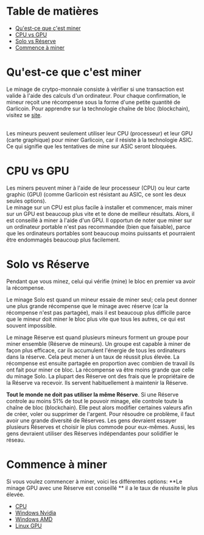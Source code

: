 # Table de matières
- [Qu'est-ce que c'est miner](#quest-ce-que-cest-miner)
- [CPU vs GPU](#cpu-vs-gpu)
- [Solo vs Réserve](#solo-vs-réserve)
- [Commence à miner](#commence-à-miner)

# Qu'est-ce que c'est miner
Le minage de crytpo-monnaie consiste à vérifier si une transaction est valide à l'aide des calculs d'un ordinateur. Pour chaque confirmation, le mineur reçoit une récompense sous la forme d'une petite quantité de Garlicoin. Pour apprendre sur la technologie chaîne de bloc (blockchain), visitez se [site](https://www.youtube.com/watch?v=bBC-nXj3Ng4).  
<br>

Les mineurs peuvent seulement utiliser leur CPU (processeur) et leur GPU (carte graphique) pour miner Garlicoin, car il résiste à la technologie ASIC. Ce qui signifie que les tentatives de mine sur ASIC seront bloquées.

# CPU vs GPU
Les miners peuvent miner à l'aide de leur processeur (CPU) ou leur carte graphic (GPU) (comme Garlicoin est résistant au ASIC, ce sont les deux seules options).  
Le minage sur un CPU est plus facile à installer et commencer, mais miner sur un GPU est beaucoup plus vite et te done de meilleur résultats. Alors, il est conseillé à miner à l'aide d'un GPU.
Il opportun de noter que miner sur un ordinateur portable n'est pas recommandée (bien que faisable), parce que les ordinateurs portables sont beaucoup moins puissants et pourraient être endommagés beaucoup plus facilement.

# Solo vs Réserve
Pendant que vous minez, celui qui vérifie (mine) le bloc en premier va avoir la récompense. 
<br>

Le minage Solo est quand un mineur essaie de miner seul; cela peut donner une plus grande récompense que le minage avec réserve (car la récompense n'est pas partagée), mais il est beaucoup plus difficile parce que le mineur doit miner le bloc plus vite que tous les autres, ce qui est souvent impossible.
<br>

Le minage Réserve est quand plusieurs mineurs forment un groupe pour miner ensemble (Réserve de mineurs). Un groupe est capable à miner de façon plus efficace, car ils accumulent l'énergie de tous les ordinateurs dans la réserve. Cela peut mener à un taux de réussit plus élevée. La récompense est ensuite partagée en proportion avec combien de travail ils ont fait pour miner ce bloc. La récompense va être moins grande que celle du minage Solo. La plupart des Réserve ont des frais que le propriétaire de la Réserve va recevoir. Ils servent habituellement à maintenir la Réserve.
<br>

**Tout le monde ne doit pas utiliser la même Réserve**. Si une Réserve controle au moins 51% de tout le pouvoir minage, elle controle toute la chaîne de bloc (blockchain). Elle peut alors modifier certaines valeurs afin de créer, voler ou supprimer de l'argent. Pour résoudre ce problème, il faut avoir une grande diversité de Réserves. Les gens devraient essayer plusieurs Réserves et choisir le plus commode pour eux-mêmes. Aussi, les gens devraient utiliser des Réserves indépendantes pour solidifier le réseau.


# Commence à miner
Si vous voulez commencer à miner, voici les différentes options:
**Le minage GPU avec une Réserve est conseillé ** il a le taux de réussite le plus élevée.
- [CPU](./mining-cpu.html)
- [Windows Nvidia](./mining-win-nvidia.html)
- [Windows AMD](./mining-win-amd.html)
- [Linux GPU](./mining-nix-gpu.html)
